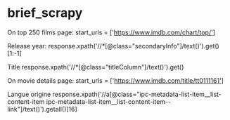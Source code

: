 # brief_scrapy

On top 250 films page:
	start_urls = ['https://www.imdb.com/chart/top/']

Release year:
	response.xpath('//*[@class="secondaryInfo"]/text()').get()[1:-1]

Title
	response.xpath('//*[@class="titleColumn"]/text()').get()

On movie details page:
	start_urls = ['https://www.imdb.com/title/tt0111161']
	
Langue origine
	response.xpath('//a[@class="ipc-metadata-list-item__list-content-item ipc-metadata-list-item__list-content-item--link"]/text()').getall()[16]